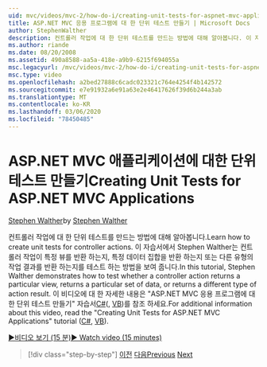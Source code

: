 ```yaml
---
uid: mvc/videos/mvc-2/how-do-i/creating-unit-tests-for-aspnet-mvc-applications
title: ASP.NET MVC 응용 프로그램에 대 한 단위 테스트 만들기 | Microsoft Docs
author: StephenWalther
description: 컨트롤러 작업에 대 한 단위 테스트를 만드는 방법에 대해 알아봅니다. 이 자습서에서 Stephen Walther는 컨트롤러 작업에서 parti를 반환 하는지 여부를 테스트 하는 방법을 보여 줍니다.
ms.author: riande
ms.date: 08/20/2008
ms.assetid: 490a8588-aa5a-418e-a9b9-6215f694055a
msc.legacyurl: /mvc/videos/mvc-2/how-do-i/creating-unit-tests-for-aspnet-mvc-applications
msc.type: video
ms.openlocfilehash: a2bed27888c6cadc023321c764e4254f4b142572
ms.sourcegitcommit: e7e91932a6e91a63e2e46417626f39d6b244a3ab
ms.translationtype: MT
ms.contentlocale: ko-KR
ms.lasthandoff: 03/06/2020
ms.locfileid: "78450485"
---
```

# <a name="creating-unit-tests-for-aspnet-mvc-applications"></a><span data-ttu-id="8956a-104">ASP.NET MVC 애플리케이션에 대한 단위 테스트 만들기</span><span class="sxs-lookup"><span data-stu-id="8956a-104">Creating Unit Tests for ASP.NET MVC Applications</span></span>

<span data-ttu-id="8956a-105">[Stephen Walther](https://github.com/StephenWalther)</span><span class="sxs-lookup"><span data-stu-id="8956a-105">by [Stephen Walther](https://github.com/StephenWalther)</span></span>

<span data-ttu-id="8956a-106">컨트롤러 작업에 대 한 단위 테스트를 만드는 방법에 대해 알아봅니다.</span><span class="sxs-lookup"><span data-stu-id="8956a-106">Learn how to create unit tests for controller actions.</span></span> <span data-ttu-id="8956a-107">이 자습서에서 Stephen Walther는 컨트롤러 작업이 특정 뷰를 반환 하는지, 특정 데이터 집합을 반환 하는지 또는 다른 유형의 작업 결과를 반환 하는지를 테스트 하는 방법을 보여 줍니다.</span><span class="sxs-lookup"><span data-stu-id="8956a-107">In this tutorial, Stephen Walther demonstrates how to test whether a controller action returns a particular view, returns a particular set of data, or returns a different type of action result.</span></span> <span data-ttu-id="8956a-108">이 비디오에 대 한 자세한 내용은 "ASP.NET MVC 응용 프로그램에 대 한 단위 테스트 만들기" 자습서[C#](../../../overview/older-versions-1/unit-testing/creating-unit-tests-for-asp-net-mvc-applications-cs.md)(, [VB](../../../overview/older-versions-1/unit-testing/creating-unit-tests-for-asp-net-mvc-applications-vb.md))를 참조 하세요.</span><span class="sxs-lookup"><span data-stu-id="8956a-108">For additional information about this video, read the "Creating Unit Tests for ASP.NET MVC Applications" tutorial ([C#](../../../overview/older-versions-1/unit-testing/creating-unit-tests-for-asp-net-mvc-applications-cs.md), [VB](../../../overview/older-versions-1/unit-testing/creating-unit-tests-for-asp-net-mvc-applications-vb.md)).</span></span>

[<span data-ttu-id="8956a-109">&#9654;비디오 보기 (15 분)</span><span class="sxs-lookup"><span data-stu-id="8956a-109">&#9654; Watch video (15 minutes)</span></span>](https://channel9.msdn.com/Blogs/ASP-NET-Site-Videos/creating-unit-tests-for-aspnet-mvc-applications)

> [!div class="step-by-step"]
> <span data-ttu-id="8956a-110">[이전](preventing-javascript-injection-attacks.md)
> [다음](creating-custom-html-helpers.md)</span><span class="sxs-lookup"><span data-stu-id="8956a-110">[Previous](preventing-javascript-injection-attacks.md)
[Next](creating-custom-html-helpers.md)</span></span>
